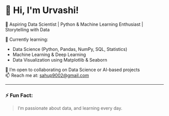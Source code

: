 # 👋 Hi, I'm Urvashi!

🎯 Aspiring Data Scientist | Python & Machine Learning Enthusiast | Storytelling with Data  

🌱 Currently learning:
- Data Science (Python, Pandas, NumPy, SQL, Statistics)
- Machine Learning & Deep Learning
- Data Visualization using Matplotlib & Seaborn



💬 I’m open to collaborating on Data Science or AI-based projects  
📫 Reach me at: sahup9002@gmail.com

---

### ⚡ Fun Fact:
> I’m passionate about data, and learning every day. 
